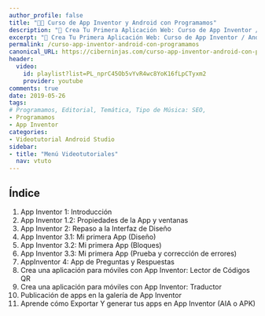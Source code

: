 ```yaml
---
author_profile: false
title: "👨‍🏫 Curso de App Inventor y Android con Programamos"
description: "🚀 Crea Tu Primera Aplicación Web: Curso de App Inventor / Android con Programamos"
excerpt: "🚀 Crea Tu Primera Aplicación Web: Curso de App Inventor / Android con Programamos"
permalink: /curso-app-inventor-android-con-programamos
canonical_URL: https://ciberninjas.com/curso-app-inventor-android-con-programamos
header:
  video:
    id: playlist?list=PL_nprC45Ob5vYvR4wc8YoK16fLpCTyxm2
    provider: youtube
comments: true
date: 2019-05-26
tags:
# Programamos, Editorial, Temática, Tipo de Música: SEO, 
- Programamos
- App Inventor
categories:
- Videotutorial Android Studio
sidebar:
- title: "Menú Videotutoriales"
  nav: vtuto
---
```


## Índice
1. App Inventor 1: Introducción
2. App Inventor 1.2: Propiedades de la App y ventanas
3. App Inventor 2: Repaso a la Interfaz de Diseño
4. App Inventor 3.1: Mi primera App (Diseño)
5. App Inventor 3.2: Mi primera App (Bloques)
6. App Inventor 3.3: Mi primera App (Prueba y corrección de errores)
7. AppInventor 4: App de Preguntas y Respuestas
8. Crea una aplicación para móviles con App Inventor: Lector de Códigos QR
9. Crea una aplicación para móviles con App Inventor: Traductor
10. Publicación de apps en la galería de App Inventor
11. Aprende cómo Exportar Y generar tus apps en App Inventor (AIA o APK)
